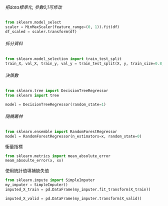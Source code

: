 
###### 把data標準化, 參數0,1可修改
```Python
from sklearn.model_select
scaler = MinMaxScaler(feature_range=(0, 1)).fit(df) 
df_scaled = scaler.transform(df)
```

###### 拆分資料
```Python
from sklearn.model_selection import train_test_split
train_X, val_X, train_y, val_y = train_test_split(X, y, train_size=0.8, test_size=0.2, random_state = 0)
```

###### 決策數
```Python
from sklearn.tree import DecisionTreeRegressor
from sklearn import tree

model = DecisionTreeRegressor(random_state=1)
```

###### 隨機叢林
```Python
from sklearn.ensemble import RandomForestRegressor
model = RandomForestRegressor(n_estimators=x, random_state=0)
```

衡量指標
```Python
from sklearn.metrics import mean_absolute_error
meam_absoulte_error(x, xx)
```

使用統計值填補缺失值
```Python
from sklearn.impute import SimpleImputer
my_imputer = SimpleImputer()
imputed_X_train = pd.DataFrame(my_imputer.fit_transform(X_train))

imputed_X_valid = pd.DataFrame(my_imputer.transform(X_valid))
```